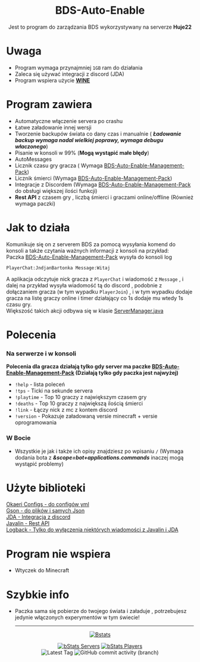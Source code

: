 <div align="center">

# BDS-Auto-Enable

Jest to program do zarządzania BDS wykorzystywany na serverze **Huje22**


</div>

# Uwaga

* Program wymaga przynajmniej `1GB` ram do działania
* Zaleca się używać integracji z discord (JDA)
* Program wspiera użycie [**WINE**](https://github.com/wine-mirror/wine)

# Program zawiera

* Automatyczne włączenie servera po crashu
* Łatwe załadowanie innej wersji
* Tworzenie backupów świata co dany czas i manualnie (
  ___Ładowanie backup wymaga nadal wielkiej poprawy, wymaga debugu właczonego___)
* Pisanie w konsoli w 99% (**Mogą wystąpić małe błędy**)
* AutoMessages
* Licznik czasu gry gracza (
  Wymaga [BDS-Auto-Enable-Management-Pack](https://github.com/Huje22/BDS-Auto-Enable-Management-Pack))
* Licznik śmierci (Wymaga [BDS-Auto-Enable-Management-Pack](https://github.com/Huje22/BDS-Auto-Enable-Management-Pack))
* Integracje z Discordem
  (Wymaga [BDS-Auto-Enable-Management-Pack](https://github.com/Huje22/BDS-Auto-Enable-Management-Pack) do obsługi
  większej
  ilości funkcji)
* **Rest API** z czasem gry , liczbą śmierci i graczami online/offline (Również wymaga paczki)

# Jak to działa

Komunikuje się on z serverem BDS za pomocą wysyłania komend do konsoli a także czytania ważnych informacji z konsoli na
przykład: <br>
Paczka [BDS-Auto-Enable-Management-Pack](https://github.com/Huje22/BDS-Auto-Enable-Management-Pack) wysyła do konsoli
log

```
PlayerChat:JndjanBartonka Message:Witaj
```

A aplikacja odczytuje nick gracza z `PlayerChat` i wiadomość z `Message` , i dalej na przykład wysyła wiadomość tą do
discord , podobnie z dołączaniem gracza (w tym wypadku `PlayerJoin`) , i w tym wypadku dodaje gracza na listę graczy
online i timer działający co 1s dodaje mu wtedy 1s czasu gry.<br>
Większość takich akcji odbywa się w
klasie [ServerManager.java](https://github.com/Huje22/Bds-Auto-Enable/blob/master/src/main/java/me/indian/bds/manager/server/ServerManager.java)

# Polecenia

### Na serwerze i w konsoli

**Polecenia dla gracza działają tylko gdy server ma
paczke [BDS-Auto-Enable-Management-Pack](https://github.com/Huje22/BDS-Auto-Enable-Management-Pack) (Działają tylko gdy
paczka jest najwyżej)**

* `!help` - lista poleceń
* `!tps` - Ticki na sekunde servera
* `!playtime` - Top 10 graczy z największym czasem gry
* `!deaths` - Top 10 graczy z największą ilością śmierci
* `!link` - Łączy nick z mc z kontem discord
* `!version`  - Pokazuje załadowaną versie minecraft + versie oprogramowania

### W Bocie

* Wszystkie je jak i także ich opisy znajdziesz po wpisaniu `/` (Wymaga dodania bota z
  ___&scope=bot+applications.commands___ inaczej mogą wystąpić problemy)

# Użyte biblioteki

[Okaeri Configs - do configów yml](https://github.com/OkaeriPoland/okaeri-configs) <br>
[Gson - do plików i samych Json](https://github.com/google/gson)<br>
[JDA - Integracja z discord](https://github.com/discord-jda/JDA)<br>
[Javalin - Rest API](https://github.com/javalin/javalin)<br>
[Logback - Tylko do wyłączenia niektórych wiadomości z Javalin i JDA](https://github.com/qos-ch/logback)<br>

# Program nie wspiera

* Wtyczek do Minecraft

# Szybkie info

* Paczka sama się pobierze do twojego świata i załaduje , potrzebujesz jedynie włączonych experymentów w tym świecie!

  ----
  
<div align="center">

[![Bstats](https://bstats.org/signatures/bukkit/BDS-Auto-Enable.svg)](https://bstats.org/plugin/bukkit/BDS-Auto-Enable/19727)

[![bStats Servers](https://img.shields.io/bstats/servers/19727?style=for-the-badge)](https://bstats.org/plugin/bukkit/BDS-Auto-Enable/19727)
[![bStats Players](https://img.shields.io/bstats/players/19727?style=for-the-badge)](https://bstats.org/plugin/bukkit/BDS-Auto-Enable/19727) <br>
![Latest Tag](https://img.shields.io/github/v/tag/Huje22/Bds-Auto-Enable?label=LATEST%20TAG&style=for-the-badge)
![GitHub commit activity (branch)](https://img.shields.io/github/commit-activity/m/Huje22/BDS-Auto-Enable?style=for-the-badge)
